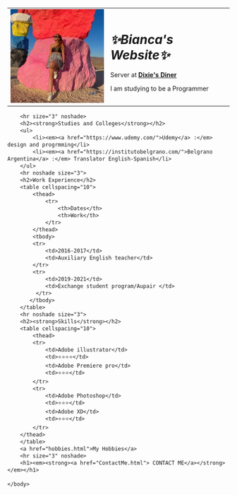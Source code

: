 <!DOCTYPE html>
<html>
    <head>
        <meta charset="utf-8">
        <title>✨Bianca's Personal Site✨</title>
    </head>
    <body>
        <table cellspacing="20">
            <tr>
                 <td><img src="images/profile picture.jpg" alt="Bianca's profile picture"></td>
                <td><h1><em>✨Bianca's Website✨</em></h1>
                 <p>Server at <strong><a href="https://dixiesdiner.com/"> Dixie's Diner</a> </strong></p>
        <p>I am studying to be a Programmer </p></td>
         </tr>
        </table>
        
       
        <hr size="3" noshade>
        <h2><strong>Studies and Colleges</strong></h2>
        <ul>
            <li><em><a href="https://www.udemy.com/">Udemy</a> :</em> design and progrmming</li>
            <li><em><a href="https://institutobelgrano.com/">Belgrano Argentina</a> :</em> Translator English-Spanish</li>
        </ul>
        <hr noshade size="3">
        <h2>Work Experience</h2>
        <table cellspacing="10">
            <thead>
                <tr>
                    <th>Dates</th>
                    <th>Work</th>
                </tr>
            </thead>
            <tbody>
            <tr>
                <td>2016-2017</td>
                <td>Auxiliary English teacher</td>
            </tr>
            <tr>
                <td>2019-2021</td>
                <td>Exchange student program/Aupair </td>
             </tr>
           </tbody>
        </table>
        <hr noshade size="3">
        <h2><strong>Skills</strong></h2>
        <table cellspacing="10">
            <thead>
            <tr>
                <td>Adobe illustrator</td>
                <td>⭐⭐⭐⭐</td>
                <td>Adobe Premiere pro</td>
                <td>⭐⭐⭐</td>
            </tr>
            <tr>
                <td>Adobe Photoshop</td>
                <td>⭐⭐⭐</td>
                <td>Adobe XD</td>
                <td>⭐⭐⭐</td>
            </tr>
        </thead>
        </table>
        <a href="hobbies.html">My Hobbies</a>
        <hr size="3" noshade>
        <h1><em><strong><a href="ContactMe.html"> CONTACT ME</a></strong></em></h1>

    </body>
</html>

